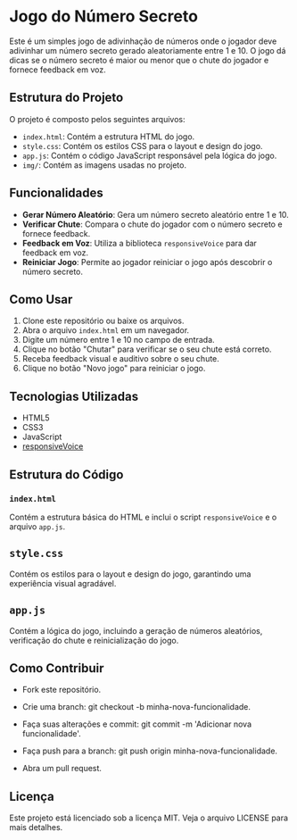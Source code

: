 # Jogo do Número Secreto

Este é um simples jogo de adivinhação de números onde o jogador deve adivinhar um número secreto gerado aleatoriamente entre 1 e 10. O jogo dá dicas se o número secreto é maior ou menor que o chute do jogador e fornece feedback em voz.

## Estrutura do Projeto

O projeto é composto pelos seguintes arquivos:

- `index.html`: Contém a estrutura HTML do jogo.
- `style.css`: Contém os estilos CSS para o layout e design do jogo.
- `app.js`: Contém o código JavaScript responsável pela lógica do jogo.
- `img/`: Contém as imagens usadas no projeto.

## Funcionalidades

- **Gerar Número Aleatório**: Gera um número secreto aleatório entre 1 e 10.
- **Verificar Chute**: Compara o chute do jogador com o número secreto e fornece feedback.
- **Feedback em Voz**: Utiliza a biblioteca `responsiveVoice` para dar feedback em voz.
- **Reiniciar Jogo**: Permite ao jogador reiniciar o jogo após descobrir o número secreto.

## Como Usar

1. Clone este repositório ou baixe os arquivos.
2. Abra o arquivo `index.html` em um navegador.
3. Digite um número entre 1 e 10 no campo de entrada.
4. Clique no botão "Chutar" para verificar se o seu chute está correto.
5. Receba feedback visual e auditivo sobre o seu chute.
6. Clique no botão "Novo jogo" para reiniciar o jogo.

## Tecnologias Utilizadas

- HTML5
- CSS3
- JavaScript
- [responsiveVoice](https://responsivevoice.org/)

## Estrutura do Código

### `index.html`

Contém a estrutura básica do HTML e inclui o script `responsiveVoice` e o arquivo `app.js`.

## `style.css`
Contém os estilos para o layout e design do jogo, garantindo uma experiência visual agradável.

## `app.js`
Contém a lógica do jogo, incluindo a geração de números aleatórios, verificação do chute e reinicialização do jogo.

## Como Contribuir

* Fork este repositório.

* Crie uma branch: git checkout -b minha-nova-funcionalidade.

* Faça suas alterações e commit: git commit -m 'Adicionar nova funcionalidade'.

* Faça push para a branch: git push origin minha-nova-funcionalidade.

* Abra um pull request.

## Licença
Este projeto está licenciado sob a licença MIT. Veja o arquivo LICENSE para mais detalhes.

